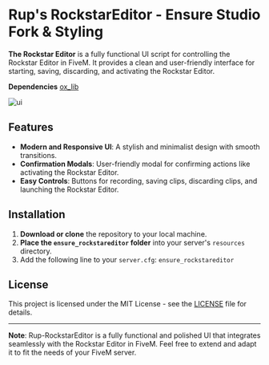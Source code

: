 # Rup's RockstarEditor - Ensure Studio Fork & Styling

**The Rockstar Editor** is a fully functional UI script for controlling the Rockstar Editor in FiveM. It provides a clean and user-friendly interface for starting, saving, discarding, and activating the Rockstar Editor.

**Dependencies** [ox_lib](https://github.com/overextended/ox_lib)

![ui](https://files.fivemerr.com/images/d3284106-8d3a-4b28-8e1d-c11df4d97bb1.png)

## Features

- **Modern and Responsive UI**: A stylish and minimalist design with smooth transitions.
- **Confirmation Modals**: User-friendly modal for confirming actions like activating the Rockstar Editor.
- **Easy Controls**: Buttons for recording, saving clips, discarding clips, and launching the Rockstar Editor.

## Installation

1. **Download or clone** the repository to your local machine.
2. **Place the `ensure_rockstareditor` folder** into your server's `resources` directory.
3. Add the following line to your `server.cfg`: `ensure_rockstareditor`

## License

This project is licensed under the MIT License - see the [LICENSE](LICENSE) file for details.

---

**Note**: Rup-RockstarEditor is a fully functional and polished UI that integrates seamlessly with the Rockstar Editor in FiveM. Feel free to extend and adapt it to fit the needs of your FiveM server.
